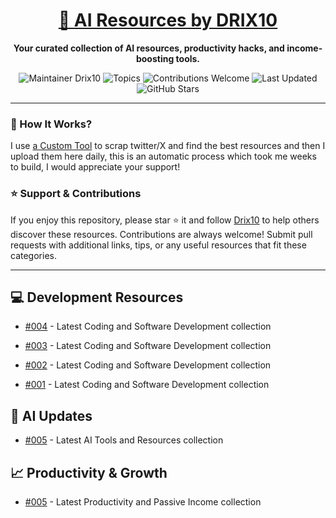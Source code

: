 <div align="center">
  <h1><a href="https://x.com/DRIX_10_" target="_blank">🚀 AI Resources by DRIX10</a></h1>
  <p><strong>Your curated collection of AI resources, productivity hacks, and income-boosting tools.</strong></p>
</div>

<div align="center">
  <img src="https://img.shields.io/badge/Maintainer-Drix10-blue" alt="Maintainer Drix10" />
  <img src="https://img.shields.io/badge/Topics-Productivity%2C%20AI%2C%20Tips%20and%20Tricks-red" alt="Topics" />
  <img src="https://img.shields.io/badge/Contributions-Welcome-brightgreen" alt="Contributions Welcome" />
  <img src="https://img.shields.io/github/last-commit/Drix10/ai-resources?style=flat-square&color=5D6D7E" alt="Last Updated" />
  <img src="https://img.shields.io/github/stars/Drix10/ai-resources?style=social" alt="GitHub Stars" />
</div>

---

### 🧵 How It Works?

I use [a Custom Tool](https://github.com/Drix10/Twitter-Gemini-GitHub-MVP) to scrap twitter/X and find the best resources and then I upload them here daily, this is an automatic process which took me weeks to build, I would appreciate your support!

### ⭐️ Support & Contributions

If you enjoy this repository, please star ⭐️ it and follow [Drix10](https://github.com/Drix10) to help others discover these resources. Contributions are always welcome! Submit pull requests with additional links, tips, or any useful resources that fit these categories.

---


## 💻 Development Resources
- [#004](https://github.com/Drix10/ai-resources/blob/main/Coding%20and%20Software%20Development/resources-004.md) - Latest Coding and Software Development collection

- [#003](https://github.com/Drix10/ai-resources/blob/main/Coding%20and%20Software%20Development/resources-003.md) - Latest Coding and Software Development collection

- [#002](https://github.com/Drix10/ai-resources/blob/main/Coding%20and%20Software%20Development/resources-002.md) - Latest Coding and Software Development collection

- [#001](https://github.com/Drix10/ai-resources/blob/main/Coding%20and%20Software%20Development/resources-001.md) - Latest Coding and Software Development collection

## 🤖 AI Updates
- [#005](https://github.com/Drix10/ai-resources/blob/main/AI%20Tools%20and%20Resources/resources-005.md) - Latest AI Tools and Resources collection


## 📈 Productivity & Growth
- [#005](https://github.com/Drix10/ai-resources/blob/main/Productivity%20and%20Passive%20Income/resources-005.md) - Latest Productivity and Passive Income collection